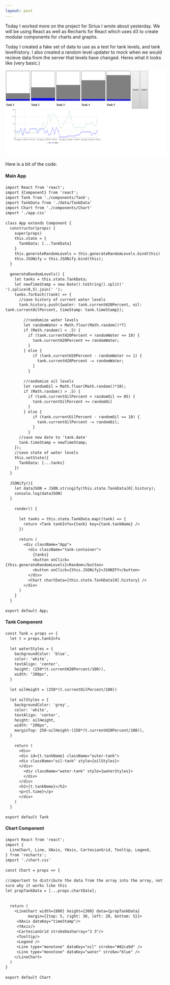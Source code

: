 ```yaml
---
layout: post
---
```

Today I worked more on the project for Sirius I wrote about yesterday. We will be using React as well as Recharts for React which uses d3 to create modular components for charts and graphs.

Today I created a fake set of data to use as a test for tank levels, and tank levelhistory. I also created a random level updater to mock when we would recieve data from the server that levels have changed. Heres what it looks like (very basic.)

![live tank simulation](https://github.com/jordanvidrine/coding-journey/blob/master/Daily%20Logs/files/Screenshot_2019-05-24%20React%20App.png)

Here is a bit of the code:

#### Main App
```
import React from 'react';
import {Component} from 'react';
import Tank from './components/Tank';
import TankData from './data/TankData'
import Chart from './components/Chart'
import './app.css'

class App extends Component {
  constructor(props) {
    super(props)
    this.state = {
      TankData: [...TankData]
    }
    this.generateRandomLevels = this.generateRandomLevels.bind(this)
    this.JSONify = this.JSONify.bind(this);
  }

  generateRandomLevels() {
    let tanks = this.state.TankData;
    let newTimeStamp = new Date().toString().split(' ').splice(0,5).join(' ');
    tanks.forEach((tank) => {
      //save history of current water levels
      tank.history.push({water: tank.currentH20Percent, oil: tank.currentOilPercent, timeStamp: tank.timeStamp});

        //randomize water levels
        let randomWater = Math.floor(Math.random()*7)
        if (Math.random() > .5) {
          if (tank.currentH20Percent + randomWater <= 10) {
            tank.currentH20Percent += randomWater;
          }
        } else {
            if (tank.currentH20Percent - randomWater >= 1) {
              tank.currentH20Percent -= randomWater;
            }
          }

        //randomize oil levels
        let randomOil = Math.floor(Math.random()*10);
        if (Math.random() > .5) {
          if (tank.currentOilPercent + randomOil <= 85) {
            tank.currentOilPercent += randomOil
          }
        } else {
            if (tank.currentOilPercent - randomOil >= 10) {
              tank.currentOilPercent -= randomOil;
            }
          }
      //save new date to 'tank.date'
      tank.timeStamp = newTimeStamp;
    });
    //save state of water levels
    this.setState({
      TankData: [...tanks]
    })
  }

  JSONify(){
    let dataJSON = JSON.stringify(this.state.TankData[0].history);
    console.log(dataJSON)
  }

    render() {

      let tanks = this.state.TankData.map((tank) => {
        return <Tank tankInfo={tank} key={tank.tankName} />
      })

      return (
        <div className="App">
          <div className="tank-container">
            {tanks}
            <button onClick={this.generateRandomLevels}>Random</button>
            <button onClick={this.JSONify}>JSONIFY</button>
          </div>
          <Chart chartData={this.state.TankData[0].history} />
        </div>
      )
    }
  }

export default App;
```

#### Tank Component
```
const Tank = props => {
  let t = props.tankInfo

  let waterStyles = {
    backgroundColor: 'blue',
    color: 'white',
    textAlign: 'center',
    height: (250*(t.currentH20Percent/100)),
    width: "200px",
  }

  let oilHeight = (250*(t.currentOilPercent/100))

  let oilStyles = {
    backgroundColor: 'grey',
    color: 'white',
    textAlign: 'center',
    height: oilHeight,
    width: "200px",
    marginTop: 250-oilHeight-(250*(t.currentH20Percent/100)),
  }

    return (
      <div>
      <div id={t.tankName} className="outer-tank">
      <div className="oil-tank" style={oilStyles}>
      </div>
        <div className="water-tank" style={waterStyles}>
        </div>
      </div>
      <h2>{t.tankName}</h2>
      <p>{t.time}</p>
      </div>
    )
  }

export default Tank
```

#### Chart Component
```
import React from 'react';
import {
  LineChart, Line, XAxis, YAxis, CartesianGrid, Tooltip, Legend,
} from 'recharts';
import './chart.css'

const Chart = props => {

//important to distribute the data from the array into the array, not sure why it works like this
let propTankData = [...props.chartData];


  return (
    <LineChart width={800} height={300} data={propTankData}
          margin={{top: 5, right: 30, left: 20, bottom: 5}}>
     <XAxis dataKey="timeStamp"/>
     <YAxis/>
     <CartesianGrid strokeDasharray="3 3"/>
     <Tooltip/>
     <Legend />
     <Line type="monotone" dataKey="oil" stroke="#82ca9d" />
     <Line type="monotone" dataKey="water" stroke="blue" />
    </LineChart>
  )
}

export default Chart
```
